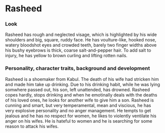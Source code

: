 # Rasheed

### Look

Rasheed has rough and neglected visage, which is highlighted by his wide shoulders and big, square, ruddy face. He has voulture-like, hooked nose, watery bloodshot eyes and crowded teeth, barely two finger widths above his bushy eyebrows is thick, coarse salt-and-pepper hair. To add salt to injury, he has yellow to brown curling and lifting rotten nails. 

### Personality, character traits, background and development
Rasheed is a shoemaker from Kabul. The death of his wife had stricken him and made him take up drinking. Due to his drinking habit, while he was lying somwhere passed out, his son, left unattended, has drowned. Rasheed copes hardly, stops drinking and when he emotinally deals with the deaths of his loved ones, he looks for another wife to give him a son. Rasheed is cunning and smart, but very temperamental, mean and viscious, he has very explosive personality and no anger management. He tempts to get jealous and he has no respect for women, he likes to violently ventilate his anger on his wifes. He is hateful to women and he is searching for some reason to attack his wifes. 
